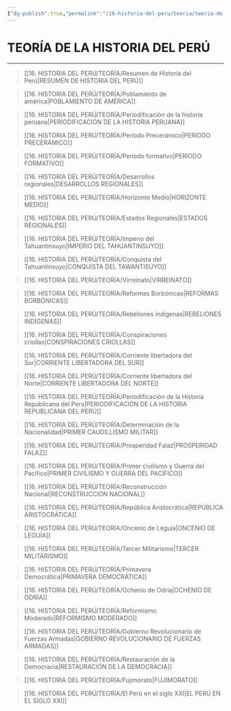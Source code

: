 ```yaml
---
{"dg-publish":true,"permalink":"/16-historia-del-peru/teoria/teoria-de-la-historia-del-peru/","tags":["Historia","Teoría"]}
---
```


# TEORÍA DE LA HISTORIA DEL PERÚ
---

>[[16. HISTORIA DEL PERÚ/TEORÍA/Resumen de Historia del Perú\|RESUMEN DE HISTORIA DEL PERÚ]]

>[[16. HISTORIA DEL PERÚ/TEORÍA/Poblamiento de américa\|POBLAMIENTO DE AMÉRICA]]

 >[[16. HISTORIA DEL PERÚ/TEORÍA/Periodificación de la historia peruana\|PERIODIFICACIÓN DE LA HISTORIA PERUANA]]

>[[16. HISTORIA DEL PERÚ/TEORÍA/Periodo Precerámico\|PERIODO PRECERÁMICO]]

>[[16. HISTORIA DEL PERÚ/TEORÍA/Periodo formativo\|PERIODO FORMATIVO]]

>[[16. HISTORIA DEL PERÚ/TEORÍA/Desarrollos regionales\|DESARROLLOS REGIONALES]]

 >[[16. HISTORIA DEL PERÚ/TEORÍA/Horizonte Medio\|HORIZONTE MEDIO]]

>[[16. HISTORIA DEL PERÚ/TEORÍA/Estados Regionales\|ESTADOS REGIONALES]]

 >[[16. HISTORIA DEL PERÚ/TEORÍA/Imperio del Tahuantinsuyo\|IMPERIO DEL TAHUANTINSUYO]]

 >[[16. HISTORIA DEL PERÚ/TEORÍA/Conquista del Tahuantinsuyo\|CONQUISTA DEL TAWANTISUYO]]

 >[[16. HISTORIA DEL PERÚ/TEORÍA/Virreinato\|VIRREINATO]]

 >[[16. HISTORIA DEL PERÚ/TEORÍA/Reformas Borbónicas\|REFORMAS BORBÓNICAS]]

 >[[16. HISTORIA DEL PERÚ/TEORÍA/Rebeliones indígenas\|REBELIONES INDÍGENAS]]

 >[[16. HISTORIA DEL PERÚ/TEORÍA/Conspiraciones criollas\|CONSPIRACIONES CRIOLLAS]]

>[[16. HISTORIA DEL PERÚ/TEORÍA/Corriente libertadora del Sur\|CORRIENTE LIBERTADORA DEL SUR]]

 >[[16. HISTORIA DEL PERÚ/TEORÍA/Corriente libertadora del Norte\|CORRIENTE LIBERTADORA DEL NORTE]]

>[[16. HISTORIA DEL PERÚ/TEORÍA/Periodificación de la Historia Republicana del Perú\|PERIODIFICACIÓN DE LA HISTORIA REPUBLICANA DEL PERÚ]]

>[[16. HISTORIA DEL PERÚ/TEORÍA/Determinación de la Nacionalidad\|PRIMER CAUDILLISMO MILITAR]]

>[[16. HISTORIA DEL PERÚ/TEORÍA/Prosperidad Falaz\|PROSPERIDAD FALAZ]]

 >[[16. HISTORIA DEL PERÚ/TEORÍA/Primer civilismo y Guerra del Pacífico\|PRIMER CIVILISMO Y GUERRA DEL PACÍFICO]]

 >[[16. HISTORIA DEL PERÚ/TEORÍA/Reconstrucción Nacional\|RECONSTRUCCIÓN NACIONAL]]

>[[16. HISTORIA DEL PERÚ/TEORÍA/República Aristocrática\|REPÚBLICA ARISTOCRÁTICA]]

 >[[16. HISTORIA DEL PERÚ/TEORÍA/Oncenio de Leguía\|ONCENIO DE LEGUÍA]]

 >[[16. HISTORIA DEL PERÚ/TEORÍA/Tercer Militarismo\|TERCER MILITARISMO]]

 >[[16. HISTORIA DEL PERÚ/TEORÍA/Primavera Democrática\|PRIMAVERA DEMOCRÁTICA]]

 >[[16. HISTORIA DEL PERÚ/TEORÍA/Ochenio de Odría\|OCHENIO DE ODRÍA]]

>[[16. HISTORIA DEL PERÚ/TEORÍA/Reformismo Moderado\|REFORMISMO MODERADO]]

 >[[16. HISTORIA DEL PERÚ/TEORÍA/Gobierno Revolucionario de Fuerzas Armadas\|GOBIERNO REVOLUCIONARIO DE FUERZAS ARMADAS]]

 >[[16. HISTORIA DEL PERÚ/TEORÍA/Restauración de la Democracia\|RESTAURACIÓN DE LA DEMOCRACIA]]

>[[16. HISTORIA DEL PERÚ/TEORÍA/Fujimorato\|FUJIMORATO]]

 >[[16. HISTORIA DEL PERÚ/TEORÍA/El Perú en el siglo XXI\|EL PERÚ EN EL SIGLO XXI]]
 
 